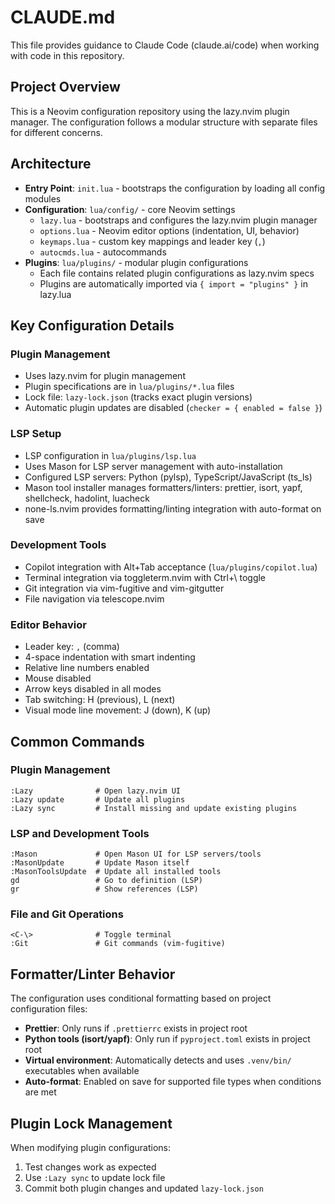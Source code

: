 # CLAUDE.md

This file provides guidance to Claude Code (claude.ai/code) when working with code in this repository.

## Project Overview

This is a Neovim configuration repository using the lazy.nvim plugin manager. The configuration follows a modular structure with separate files for different concerns.

## Architecture

- **Entry Point**: `init.lua` - bootstraps the configuration by loading all config modules
- **Configuration**: `lua/config/` - core Neovim settings
  - `lazy.lua` - bootstraps and configures the lazy.nvim plugin manager
  - `options.lua` - Neovim editor options (indentation, UI, behavior)
  - `keymaps.lua` - custom key mappings and leader key (`,`)
  - `autocmds.lua` - autocommands
- **Plugins**: `lua/plugins/` - modular plugin configurations
  - Each file contains related plugin configurations as lazy.nvim specs
  - Plugins are automatically imported via `{ import = "plugins" }` in lazy.lua

## Key Configuration Details

### Plugin Management
- Uses lazy.nvim for plugin management
- Plugin specifications are in `lua/plugins/*.lua` files
- Lock file: `lazy-lock.json` (tracks exact plugin versions)
- Automatic plugin updates are disabled (`checker = { enabled = false }`)

### LSP Setup
- LSP configuration in `lua/plugins/lsp.lua`
- Uses Mason for LSP server management with auto-installation
- Configured LSP servers: Python (pylsp), TypeScript/JavaScript (ts_ls)
- Mason tool installer manages formatters/linters: prettier, isort, yapf, shellcheck, hadolint, luacheck
- none-ls.nvim provides formatting/linting integration with auto-format on save

### Development Tools
- Copilot integration with Alt+Tab acceptance (`lua/plugins/copilot.lua`)
- Terminal integration via toggleterm.nvim with Ctrl+\ toggle
- Git integration via vim-fugitive and vim-gitgutter
- File navigation via telescope.nvim

### Editor Behavior
- Leader key: `,` (comma)
- 4-space indentation with smart indenting
- Relative line numbers enabled
- Mouse disabled
- Arrow keys disabled in all modes
- Tab switching: H (previous), L (next)
- Visual mode line movement: J (down), K (up)

## Common Commands

### Plugin Management
```
:Lazy              # Open lazy.nvim UI
:Lazy update       # Update all plugins
:Lazy sync         # Install missing and update existing plugins
```

### LSP and Development Tools
```
:Mason             # Open Mason UI for LSP servers/tools
:MasonUpdate       # Update Mason itself
:MasonToolsUpdate  # Update all installed tools
gd                 # Go to definition (LSP)
gr                 # Show references (LSP)
```

### File and Git Operations
```
<C-\>              # Toggle terminal
:Git               # Git commands (vim-fugitive)
```

## Formatter/Linter Behavior

The configuration uses conditional formatting based on project configuration files:
- **Prettier**: Only runs if `.prettierrc` exists in project root
- **Python tools (isort/yapf)**: Only run if `pyproject.toml` exists in project root
- **Virtual environment**: Automatically detects and uses `.venv/bin/` executables when available
- **Auto-format**: Enabled on save for supported file types when conditions are met

## Plugin Lock Management

When modifying plugin configurations:
1. Test changes work as expected
2. Use `:Lazy sync` to update lock file
3. Commit both plugin changes and updated `lazy-lock.json`